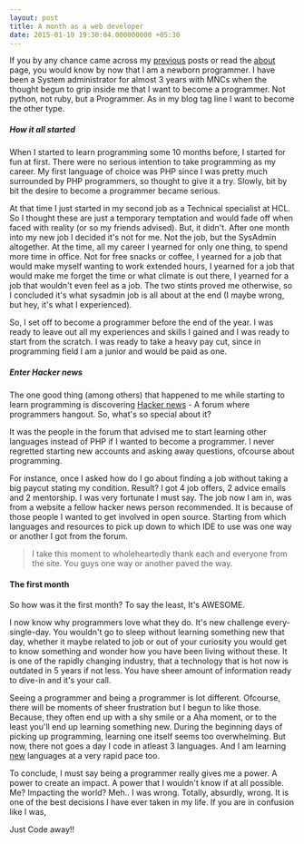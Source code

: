 ```yaml
---
layout: post
title: A month as a web developer
date: 2015-01-19 19:30:04.000000000 +05:30
---
```

If you by any chance came across my [previous](http://blog.avinoth.com/who-am-i-a-developer-or-a-system-administrator/) posts or read the [about](http://blog.avinoth.com/about-me) page, you would know by now that I am a newborn programmer. I have been a System administrator for almost 3 years with MNCs when the thought begun to grip inside me that I want to become a programmer. Not python, not ruby, but a Programmer. As in my blog tag line I want to become the other type.

##### How it all started
When I started to learn programming some 10 months before, I started for fun at first. There were no serious intention to take programming as my career. My first language of choice was PHP since I was pretty much surrounded by PHP programmers, so thought to give it a try. Slowly, bit by bit the desire to become a programmer became serious.

At that time I just started in my second job as a Technical specialist at HCL. So I thought these are just a temporary temptation and would fade off when faced with reality (or so my friends advised). But, it didn't. After one month into my new job I decided it's not for me. Not the job, but the SysAdmin altogether. At the time, all my career I yearned for only one thing, to spend more time in office. Not for free snacks or coffee, I yearned for a job that would make myself wanting to work extended hours, I yearned for a job that would make me forget the time or what climate is out there, I yearned for a job that wouldn't even feel as a job. The two stints proved me otherwise, so I concluded it's what sysadmin job is all about at the end (I maybe wrong, but hey, it's what I experienced).

So, I set off to become a programmer before the end of the year. I was ready to leave out all my experiences and skills I gained and I was ready to start from the scratch. I was ready to take a heavy pay cut, since in programming field I am a junior and would be paid as one.

##### Enter Hacker news
The one good thing (among others) that happened to me while starting to learn programming is discovering [Hacker news](http://news.ycombinator.com) - A forum where programmers hangout. So, what's so special about it?

It was the people in the forum that advised me to start learning other languages instead of PHP if I wanted to become a programmer. I never regretted starting new accounts and asking away questions, ofcourse about programming.

For instance, once I asked how do I go about finding a job without taking a big paycut stating my condition. Result? I got 4 job offers, 2 advice emails and 2 mentorship. I was very fortunate I must say. The job now I am in, was from a website a fellow hacker news person recommended. It is because of those people I wanted to get involved in open source. Starting from which languages and resources to pick up down to which IDE to use was one way or another I got from the forum.

>I take this moment to wholeheartedly thank each and everyone from the site. You guys one way or another paved the way.

#### The first month
So how was it the first month? To say the least, It's AWESOME.

I now know why programmers love what they do. It's new challenge every-single-day. You wouldn't go to sleep without learning something new that day, whether it maybe related to job or out of your curiosity you would get to know something and wonder how you have been living without these. It is one of the rapidly changing industry, that a technology that is hot now is outdated in 5 years if not less. You have sheer amount of information ready to dive-in and it's your call.

Seeing a programmer and being a programmer is lot different. Ofcourse, there will be moments of sheer frustration but I begun to like those. Because, they often end up with a shy smile or a Aha moment, or to the least you'll end up learning something new. During the beginning days of picking up programming, learning one itself seems too overwhelming. But now, there not goes a day I code in atleast 3 languages. And I am learning [new](http://golang.com) languages at a very rapid pace too.

To conclude, I must say being a programmer really gives me a power. A power to create an impact. A power that I wouldn't know if at all possible. Me? Impacting the world? Meh.. I was wrong. Totally, absurdly, wrong. It is one of the best decisions I have ever taken in my life. If you are in confusion like I was,

Just Code away!!
